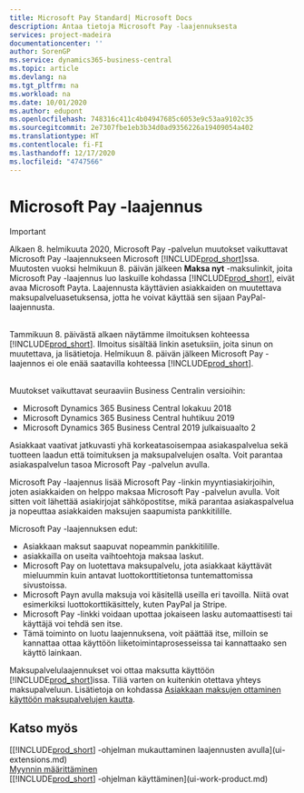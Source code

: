 ```yaml
---
title: Microsoft Pay Standard| Microsoft Docs
description: Antaa tietoja Microsoft Pay -laajennuksesta
services: project-madeira
documentationcenter: ''
author: SorenGP
ms.service: dynamics365-business-central
ms.topic: article
ms.devlang: na
ms.tgt_pltfrm: na
ms.workload: na
ms.date: 10/01/2020
ms.author: edupont
ms.openlocfilehash: 748316c411c4b04947685c6053e9c53aa9102c35
ms.sourcegitcommit: 2e7307fbe1eb3b34d0ad9356226a19409054a402
ms.translationtype: HT
ms.contentlocale: fi-FI
ms.lasthandoff: 12/17/2020
ms.locfileid: "4747566"
---
```

# <a name="the-microsoft-pay-extension"></a>Microsoft Pay -laajennus

> [!IMPORTANT]
> Alkaen 8. helmikuuta 2020, Microsoft Pay -palvelun muutokset vaikuttavat Microsoft Pay -laajennukseen Microsoft [!INCLUDE[prod_short](includes/prod_long.md)]ssa. Muutosten vuoksi helmikuun 8. päivän jälkeen **Maksa nyt** -maksulinkit, joita Microsoft Pay -laajennus luo laskuille kohdassa [!INCLUDE[prod_short](includes/prod_short.md)], eivät avaa Microsoft Payta. Laajennusta käyttävien asiakkaiden on muutettava maksupalveluasetuksensa, jotta he voivat käyttää sen sijaan PayPal-laajennusta.<br /></br>
>
> Tammikuun 8. päivästä alkaen näytämme ilmoituksen kohteessa [!INCLUDE[prod_short](includes/prod_short.md)]. Ilmoitus sisältää linkin asetuksiin, joita sinun on muutettava, ja lisätietoja. Helmikuun 8. päivän jälkeen Microsoft Pay -laajennos ei ole enää saatavilla kohteessa [!INCLUDE[prod_short](includes/prod_short.md)].<br /></br>
>
> Muutokset vaikuttavat seuraaviin Business Centralin versioihin:
> - Microsoft Dynamics 365 Business Central lokakuu 2018
> - Microsoft Dynamics 365 Business Central huhtikuu 2019
> - Microsoft Dynamics 365 Business Central 2019 julkaisuaalto 2

Asiakkaat vaativat jatkuvasti yhä korkeatasoisempaa asiakaspalvelua sekä tuotteen laadun että toimituksen ja maksupalvelujen osalta. Voit parantaa asiakaspalvelun tasoa Microsoft Pay -palvelun avulla.

Microsoft Pay -laajennus lisää Microsoft Pay -linkin myyntiasiakirjoihin, joten asiakkaiden on helppo maksaa Microsoft Pay -palvelun avulla. Voit sitten voit lähettää asiakirjojat sähköpostitse, mikä parantaa asiakaspalvelua ja nopeuttaa asiakkaiden maksujen saapumista pankkitilille.

Microsoft Pay -laajennuksen edut:
- Asiakkaan maksut saapuvat nopeammin pankkitilille.
- asiakkailla on useita vaihtoehtoja maksaa laskut.
- Microsoft Pay on luotettava maksupalvelu, jota asiakkaat käyttävät mieluummin kuin antavat luottokorttitietonsa tuntemattomissa sivustoissa.
- Microsoft Payn avulla maksuja voi käsitellä useilla eri tavoilla. Niitä ovat esimerkiksi luottokorttikäsittely, kuten PayPal ja Stripe.
- Microsoft Pay -linkki voidaan upottaa jokaiseen lasku automaattisesti tai käyttäjä voi tehdä sen itse.
- Tämä toiminto on luotu laajennuksena, voit päättää itse, milloin se kannattaa ottaa käyttöön liiketoimintaprosesseissa tai kannattaako sen käyttö lainkaan.

Maksupalvelulaajennukset voi ottaa maksutta käyttöön [!INCLUDE[prod_short](includes/prod_short.md)]issa. Tiliä varten on kuitenkin otettava yhteys maksupalveluun. Lisätietoja on kohdassa [Asiakkaan maksujen ottaminen käyttöön maksupalvelujen kautta](sales-how-enable-payment-service-extensions.md).

## <a name="see-also"></a>Katso myös
[[!INCLUDE[prod_short](includes/prod_short.md)] -ohjelman mukauttaminen laajennusten avulla](ui-extensions.md)  
[Myynnin määrittäminen](sales-setup-sales.md)  
[[!INCLUDE[prod_short](includes/prod_short.md)] -ohjelman käyttäminen](ui-work-product.md)
